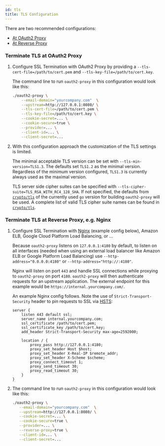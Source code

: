 ```yaml
---
id: tls
title: TLS Configuration
---
```


There are two recommended configurations:
- [At OAuth2 Proxy](#terminate-tls-at-oauth2-proxy)
- [At Reverse Proxy](#terminate-tls-at-reverse-proxy-eg-nginx)

### Terminate TLS at OAuth2 Proxy

1.  Configure SSL Termination with OAuth2 Proxy by providing a `--tls-cert-file=/path/to/cert.pem` and `--tls-key-file=/path/to/cert.key`.

    The command line to run `oauth2-proxy` in this configuration would look like this:

    ```bash
    ./oauth2-proxy \
        --email-domain="yourcompany.com"  \
        --upstream=http://127.0.0.1:8080/ \
        --tls-cert-file=/path/to/cert.pem \
        --tls-key-file=/path/to/cert.key \
        --cookie-secret=... \
        --cookie-secure=true \
        --provider=... \
        --client-id=... \
        --client-secret=...
    ```

2.  With this configuration approach the customization of the TLS settings is limited.

    The minimal acceptable TLS version can be set with `--tls-min-version=TLS1.3`. 
    The defaults set `TLS1.2` as the minimal version. 
    Regardless of the minimum version configured, `TLS1.3` is currently always used as the maximal version.

    TLS server side cipher suites can be specified with `--tls-cipher-suite=TLS_RSA_WITH_RC4_128_SHA`.
    If not specified, the defaults from [`crypto/tls`](https://pkg.go.dev/crypto/tls#CipherSuites) of the currently used `go` version for building `oauth2-proxy` will be used.
    A complete list of valid TLS cipher suite names can be found in [`crypto/tls`](https://pkg.go.dev/crypto/tls#pkg-constants).

### Terminate TLS at Reverse Proxy, e.g. Nginx

1.  Configure SSL Termination with [Nginx](http://nginx.org/) (example config below), Amazon ELB, Google Cloud Platform Load Balancing, or ...

    Because `oauth2-proxy` listens on `127.0.0.1:4180` by default, to listen on all interfaces (needed when using an
    external load balancer like Amazon ELB or Google Platform Load Balancing) use `--http-address="0.0.0.0:4180"` or
    `--http-address="http://:4180"`.

    Nginx will listen on port `443` and handle SSL connections while proxying to `oauth2-proxy` on port `4180`.
    `oauth2-proxy` will then authenticate requests for an upstream application. The external endpoint for this example
    would be `https://internal.yourcompany.com/`.

    An example Nginx config follows. Note the use of `Strict-Transport-Security` header to pin requests to SSL
    via [HSTS](http://en.wikipedia.org/wiki/HTTP_Strict_Transport_Security):

    ```
    server {
        listen 443 default ssl;
        server_name internal.yourcompany.com;
        ssl_certificate /path/to/cert.pem;
        ssl_certificate_key /path/to/cert.key;
        add_header Strict-Transport-Security max-age=2592000;

        location / {
            proxy_pass http://127.0.0.1:4180;
            proxy_set_header Host $host;
            proxy_set_header X-Real-IP $remote_addr;
            proxy_set_header X-Scheme $scheme;
            proxy_connect_timeout 1;
            proxy_send_timeout 30;
            proxy_read_timeout 30;
        }
    }
    ```

2.  The command line to run `oauth2-proxy` in this configuration would look like this:

    ```bash
    ./oauth2-proxy \
       --email-domain="yourcompany.com"  \
       --upstream=http://127.0.0.1:8080/ \
       --cookie-secret=... \
       --cookie-secure=true \
       --provider=... \
       --reverse-proxy=true \
       --client-id=... \
       --client-secret=...
    ```
